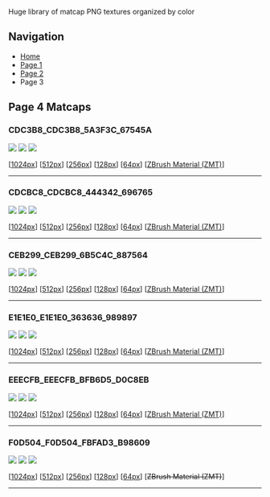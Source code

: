 Huge library of matcap PNG textures organized by color





## Navigation
* [Home](/)
* [Page 1](PAGE-1.md)
* [Page 2](PAGE-2.md)
* Page 3
## Page 4 Matcaps
### CDC3B8_CDC3B8_5A3F3C_67545A
![](preview/CDC3B8_CDC3B8_5A3F3C_67545A-preview.jpg)
![](thumbnail/CDC3B8_CDC3B8_5A3F3C_67545A.jpg)
![](palette/CDC3B8_CDC3B8_5A3F3C_67545A-palette.png)

[[1024px](https://github.com/nidorx/matcaps/raw/master/1024/CDC3B8_CDC3B8_5A3F3C_67545A.png)]
[[512px](https://github.com/nidorx/matcaps/raw/master/512/CDC3B8_CDC3B8_5A3F3C_67545A-512px.png)]
[[256px](https://github.com/nidorx/matcaps/raw/master/256/CDC3B8_CDC3B8_5A3F3C_67545A-256px.png)]
[[128px](https://github.com/nidorx/matcaps/raw/master/128/CDC3B8_CDC3B8_5A3F3C_67545A-128px.png)]
[[64px](https://github.com/nidorx/matcaps/raw/master/64/CDC3B8_CDC3B8_5A3F3C_67545A-64px.png)]
[[ZBrush Material (ZMT)](https://github.com/nidorx/matcaps/raw/master/zmt/CDC3B8_CDC3B8_5A3F3C_67545A.zmt)]

---
### CDCBC8_CDCBC8_444342_696765
![](preview/CDCBC8_CDCBC8_444342_696765-preview.jpg)
![](thumbnail/CDCBC8_CDCBC8_444342_696765.jpg)
![](palette/CDCBC8_CDCBC8_444342_696765-palette.png)

[[1024px](https://github.com/nidorx/matcaps/raw/master/1024/CDCBC8_CDCBC8_444342_696765.png)]
[[512px](https://github.com/nidorx/matcaps/raw/master/512/CDCBC8_CDCBC8_444342_696765-512px.png)]
[[256px](https://github.com/nidorx/matcaps/raw/master/256/CDCBC8_CDCBC8_444342_696765-256px.png)]
[[128px](https://github.com/nidorx/matcaps/raw/master/128/CDCBC8_CDCBC8_444342_696765-128px.png)]
[[64px](https://github.com/nidorx/matcaps/raw/master/64/CDCBC8_CDCBC8_444342_696765-64px.png)]
[[ZBrush Material (ZMT)](https://github.com/nidorx/matcaps/raw/master/zmt/CDCBC8_CDCBC8_444342_696765.zmt)]

---
### CEB299_CEB299_6B5C4C_887564
![](preview/CEB299_CEB299_6B5C4C_887564-preview.jpg)
![](thumbnail/CEB299_CEB299_6B5C4C_887564.jpg)
![](palette/CEB299_CEB299_6B5C4C_887564-palette.png)

[[1024px](https://github.com/nidorx/matcaps/raw/master/1024/CEB299_CEB299_6B5C4C_887564.png)]
[[512px](https://github.com/nidorx/matcaps/raw/master/512/CEB299_CEB299_6B5C4C_887564-512px.png)]
[[256px](https://github.com/nidorx/matcaps/raw/master/256/CEB299_CEB299_6B5C4C_887564-256px.png)]
[[128px](https://github.com/nidorx/matcaps/raw/master/128/CEB299_CEB299_6B5C4C_887564-128px.png)]
[[64px](https://github.com/nidorx/matcaps/raw/master/64/CEB299_CEB299_6B5C4C_887564-64px.png)]
[[ZBrush Material (ZMT)](https://github.com/nidorx/matcaps/raw/master/zmt/CEB299_CEB299_6B5C4C_887564.zmt)]

---
### E1E1E0_E1E1E0_363636_989897
![](preview/E1E1E0_E1E1E0_363636_989897-preview.jpg)
![](thumbnail/E1E1E0_E1E1E0_363636_989897.jpg)
![](palette/E1E1E0_E1E1E0_363636_989897-palette.png)

[[1024px](https://github.com/nidorx/matcaps/raw/master/1024/E1E1E0_E1E1E0_363636_989897.png)]
[[512px](https://github.com/nidorx/matcaps/raw/master/512/E1E1E0_E1E1E0_363636_989897-512px.png)]
[[256px](https://github.com/nidorx/matcaps/raw/master/256/E1E1E0_E1E1E0_363636_989897-256px.png)]
[[128px](https://github.com/nidorx/matcaps/raw/master/128/E1E1E0_E1E1E0_363636_989897-128px.png)]
[[64px](https://github.com/nidorx/matcaps/raw/master/64/E1E1E0_E1E1E0_363636_989897-64px.png)]
[[ZBrush Material (ZMT)](https://github.com/nidorx/matcaps/raw/master/zmt/E1E1E0_E1E1E0_363636_989897.zmt)]

---
### EEECFB_EEECFB_BFB6D5_D0C8EB
![](preview/EEECFB_EEECFB_BFB6D5_D0C8EB-preview.jpg)
![](thumbnail/EEECFB_EEECFB_BFB6D5_D0C8EB.jpg)
![](palette/EEECFB_EEECFB_BFB6D5_D0C8EB-palette.png)

[[1024px](https://github.com/nidorx/matcaps/raw/master/1024/EEECFB_EEECFB_BFB6D5_D0C8EB.png)]
[[512px](https://github.com/nidorx/matcaps/raw/master/512/EEECFB_EEECFB_BFB6D5_D0C8EB-512px.png)]
[[256px](https://github.com/nidorx/matcaps/raw/master/256/EEECFB_EEECFB_BFB6D5_D0C8EB-256px.png)]
[[128px](https://github.com/nidorx/matcaps/raw/master/128/EEECFB_EEECFB_BFB6D5_D0C8EB-128px.png)]
[[64px](https://github.com/nidorx/matcaps/raw/master/64/EEECFB_EEECFB_BFB6D5_D0C8EB-64px.png)]
[[ZBrush Material (ZMT)](https://github.com/nidorx/matcaps/raw/master/zmt/EEECFB_EEECFB_BFB6D5_D0C8EB.zmt)]

---
### F0D504_F0D504_FBFAD3_B98609
![](preview/F0D504_F0D504_FBFAD3_B98609-preview.jpg)
![](thumbnail/F0D504_F0D504_FBFAD3_B98609.jpg)
![](palette/F0D504_F0D504_FBFAD3_B98609-palette.png)

[[1024px](https://github.com/nidorx/matcaps/raw/master/1024/F0D504_F0D504_FBFAD3_B98609.png)]
[[512px](https://github.com/nidorx/matcaps/raw/master/512/F0D504_F0D504_FBFAD3_B98609-512px.png)]
[[256px](https://github.com/nidorx/matcaps/raw/master/256/F0D504_F0D504_FBFAD3_B98609-256px.png)]
[[128px](https://github.com/nidorx/matcaps/raw/master/128/F0D504_F0D504_FBFAD3_B98609-128px.png)]
[[64px](https://github.com/nidorx/matcaps/raw/master/64/F0D504_F0D504_FBFAD3_B98609-64px.png)]
[~~ZBrush Material (ZMT)~~]

---
